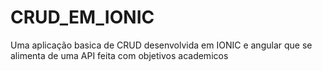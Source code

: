 # CRUD_EM_IONIC
Uma aplicação basica de CRUD desenvolvida em IONIC e angular que se alimenta de uma API feita com objetivos academicos
